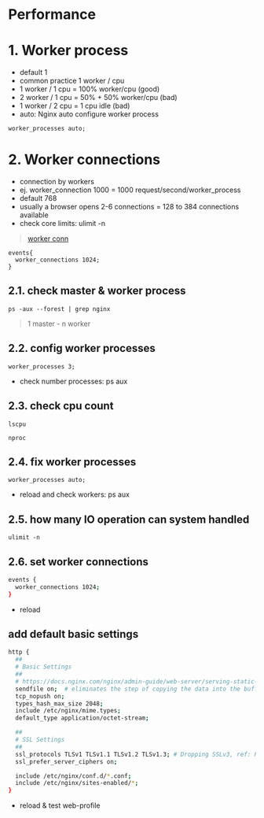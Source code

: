 # Performance <!-- omit in toc -->


# 1. Worker process
- default 1
- common practice 1 worker / cpu
- 1 worker / 1 cpu = 100% worker/cpu (good)
- 2 worker / 1 cpu = 50% + 50% worker/cpu (bad)
- 1 worker / 2 cpu = 1 cpu idle (bad)
- auto: Nginx auto configure worker process

```
worker_processes auto;
```

# 2. Worker connections
- connection by workers
- ej. worker_connection 1000 = 1000 request/second/worker_process
- default 768
- usually a browser opens 2-6 connections = 128 to 384 connections available
- check core limits: ulimit -n

> [worker conn](https://nginx.org/en/docs/ngx_core_module.html#worker_connections)
```
events{
  worker_connections 1024;
}
```

## 2.1. check master & worker process
```
ps -aux --forest | grep nginx
```
> 1 master - n worker


## 2.2. config worker processes
```
worker_processes 3;
```
- check number processes: ps aux

## 2.3. check cpu count
```
lscpu

nproc
```


## 2.4. fix worker processes
```
worker_processes auto;
```
- reload and check workers: ps aux

## 2.5. how many IO operation can system handled
```
ulimit -n
```
## 2.6. set worker connections
```sh
events {
  worker_connections 1024;
}
```
- reload

## add default basic settings
```sh
http {
  ##
  # Basic Settings
  ##
  # https://docs.nginx.com/nginx/admin-guide/web-server/serving-static-content/
  sendfile on;  # eliminates the step of copying the data into the buffer and enables direct copying data from one file descriptor to another.
  tcp_nopush on;
  types_hash_max_size 2048;
  include /etc/nginx/mime.types;
  default_type application/octet-stream;

  ##
  # SSL Settings
  ##
  ssl_protocols TLSv1 TLSv1.1 TLSv1.2 TLSv1.3; # Dropping SSLv3, ref: POODLE
  ssl_prefer_server_ciphers on;

  include /etc/nginx/conf.d/*.conf;
  include /etc/nginx/sites-enabled/*;
}
```
- reload & test web-profile





